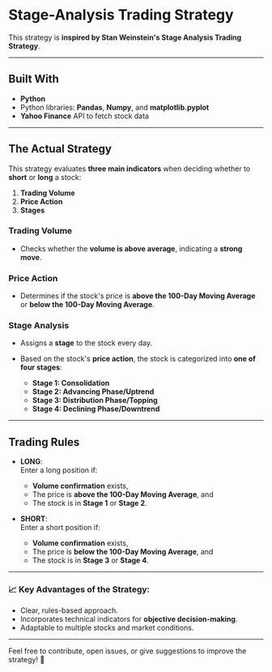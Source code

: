 # **Stage-Analysis Trading Strategy**

This strategy is **inspired by Stan Weinstein's Stage Analysis Trading Strategy**.

---

## **Built With**
- **Python**
- Python libraries: **Pandas**, **Numpy**, and **matplotlib.pyplot**
- **Yahoo Finance** API to fetch stock data

---

## **The Actual Strategy**

This strategy evaluates **three main indicators** when deciding whether to **short** or **long** a stock:  
1. **Trading Volume**  
2. **Price Action**  
3. **Stages**

### **Trading Volume**
- Checks whether the **volume is above average**, indicating a **strong move**.

### **Price Action**
- Determines if the stock's price is **above the 100-Day Moving Average** or **below the 100-Day Moving Average**.

### **Stage Analysis**
- Assigns a **stage** to the stock every day.  
- Based on the stock's **price action**, the stock is categorized into **one of four stages**:

  - **Stage 1: Consolidation**  
  - **Stage 2: Advancing Phase/Uptrend**  
  - **Stage 3: Distribution Phase/Topping**  
  - **Stage 4: Declining Phase/Downtrend**  

---

## **Trading Rules**

- **LONG**:  
  Enter a long position if:  
  - **Volume confirmation** exists,  
  - The price is **above the 100-Day Moving Average**, and  
  - The stock is in **Stage 1** or **Stage 2**.

- **SHORT**:  
  Enter a short position if:  
  - **Volume confirmation** exists,  
  - The price is **below the 100-Day Moving Average**, and  
  - The stock is in **Stage 3** or **Stage 4**.

---

### 📈 **Key Advantages of the Strategy**:
- Clear, rules-based approach.
- Incorporates technical indicators for **objective decision-making**.
- Adaptable to multiple stocks and market conditions.

---

Feel free to contribute, open issues, or give suggestions to improve the strategy! 🚀
